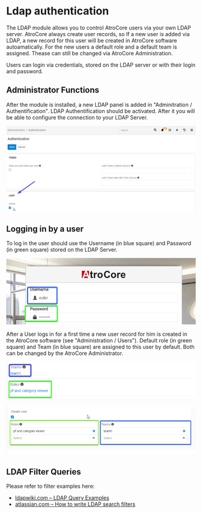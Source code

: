 # Ldap authentication 

The LDAP module allows you to control AtroCore users via your own LDAP server. AtroCore always create user records, so If a new user is added via LDAP, a new record for this user will be created in AtroCore software autoamatically. For the new users a default role and a default team is assigned. Thease can still be changed via AtroCore Administration. 

Users can login via credentials, stored on the LDAP server or with their login and password.

## Administrator Functions

After the module is installed, a new LDAP panel is added in "Adminitration / Authentification". LDAP Authentification should be activated. After it you will be able to configure the connection to your LDAP Server. 

![ldap setting](_assets/Ldap/ldap-setting.png)

## Logging in by a user

To log in the user should use the Username (in blue square) and Password (in green square) stored on the LDAP Server. 

![user login menu](_assets/Ldap/user-login-menu.png)

After a User logs in for a first time a new user record for him is created in the AtroCore software (see "Administration / Users"). Default role (in green square) and Team (in blue square) are assigned to this user by default. Both can be changed by the AtroCore Administrator.

![team and role](_assets/Ldap/team-and-role.png)

![base team and role](_assets/Ldap/team-and-role-base.png)

## LDAP Filter Queries

Please refer to filter examples here:
- [ldapwiki.com – LDAP Query Examples](https://ldapwiki.com/wiki/LDAP%20Query%20Examples)
- [atlassian.com – How to write LDAP search filters](https://confluence.atlassian.com/kb/how-to-write-ldap-search-filters-792496933.html)


